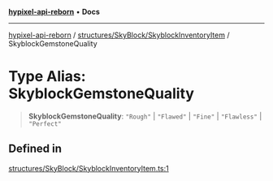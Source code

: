 [**hypixel-api-reborn**](../../../../README.md) • **Docs**

***

[hypixel-api-reborn](../../../../modules.md) / [structures/SkyBlock/SkyblockInventoryItem](../README.md) / SkyblockGemstoneQuality

# Type Alias: SkyblockGemstoneQuality

> **SkyblockGemstoneQuality**: `"Rough"` \| `"Flawed"` \| `"Fine"` \| `"Flawless"` \| `"Perfect"`

## Defined in

[structures/SkyBlock/SkyblockInventoryItem.ts:1](https://github.com/Kathund/REBORN-docs-TEST/blob/226e7f6a62bb6bca87ef0828ac84e9098d59f860/src/structures/SkyBlock/SkyblockInventoryItem.ts#L1)
